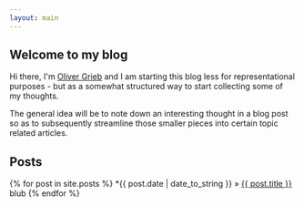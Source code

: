 ```yaml
---
layout: main
---
```


## Welcome to my blog

Hi there, I'm [Oliver Grieb](https://github.com/ogrieb) and I am starting this blog less for representational purposes - but as a somewhat structured way to start collecting some of my thoughts. 

The general idea will be to note down an interesting thought in a blog post so as to subsequently streamline those smaller pieces into certain topic related articles.

## Posts

{% for post in site.posts %}
  *{{ post.date | date_to_string }} » <a href="{{ post.url }}" title="{{ post.title }}">{{ post.title }}</a> blub
{% endfor %}
